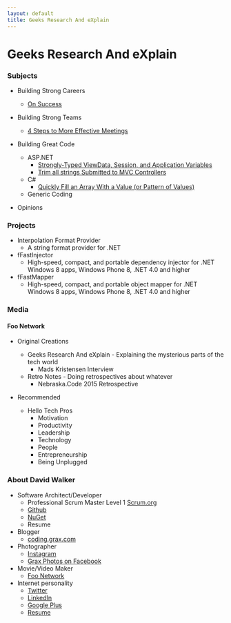 ```yaml
---
layout: default
title: Geeks Research And eXplain
---
```

# Geeks Research And eXplain

### Subjects

* Building Strong Careers
  * [On Success](/2014/01/on-success)
  
* Building Strong Teams
  * [4 Steps to More Effective Meetings](/2015/06/4-steps-to-more-effective-meetings)
  
* Building Great Code
  * ASP.NET
    * [Strongly-Typed ViewData, Session, and Application Variables](/2013/06/simple-strongly-typed-pattern-for)
    * [Trim all strings Submitted to MVC Controllers](/2015/03/trimming-all-strings-submitted-to-aspnet)
  * C#
    * [Quickly Fill an Array With a Value (or Pattern of Values)](/2014/04/better-array-fill-function)
  * Generic Coding
  
* Opinions

### Projects

* Interpolation Format Provider 
  * A string format provider for .NET
* fFastInjector
  * High-speed, compact, and portable dependency injector for .NET Windows 8 apps, Windows Phone 8, .NET 4.0 and higher
* fFastMapper
  * High-speed, compact, and portable object mapper for .NET Windows 8 apps, Windows Phone 8, .NET 4.0 and higher

### Media

#### Foo Network

* Original Creations
  * Geeks Research And eXplain - Explaining the mysterious parts of the tech world
    * Mads Kristensen Interview
  * Retro Notes - Doing retrospectives about whatever
    * Nebraska.Code 2015 Retrospective
    
* Recommended 
  * Hello Tech Pros
    * Motivation
    * Productivity
    * Leadership
    * Technology
    * People
    * Entrepreneurship
    * Being Unplugged
 
### About David Walker

* Software Architect/Developer
  * Professional Scrum Master Level 1 [Scrum.org](http://www.scrum.org/)
  * [Github](http://github.com/Grax32)
  * [NuGet](https://www.nuget.org/profiles/Grax)
  * Resume
* Blogger
  * [coding.grax.com](http://coding.grax.com/)
* Photographer
  * [Instagram](https://www.instagram.com/grax32/)
  * [Grax Photos on Facebook](https://www.facebook.com/Grax-Photo-516272355223679/)
* Movie/Video Maker
  * [Foo Network](http://foo.network/)
* Internet personality
  * [Twitter](https://twitter.com/grax)
  * [LinkedIn](https://www.linkedin.com/in/davidalanwalker)
  * [Google Plus](https://plus.google.com/u/0/+FooNetwork/videos)
  * [Resume](/)
